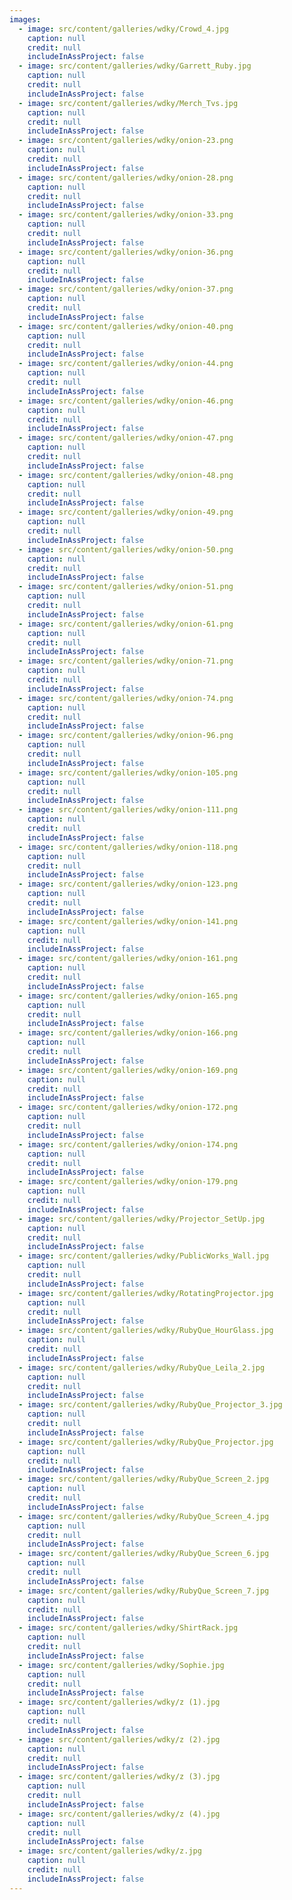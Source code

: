 ```yaml
---
images:
  - image: src/content/galleries/wdky/Crowd_4.jpg
    caption: null
    credit: null
    includeInAssProject: false
  - image: src/content/galleries/wdky/Garrett_Ruby.jpg
    caption: null
    credit: null
    includeInAssProject: false
  - image: src/content/galleries/wdky/Merch_Tvs.jpg
    caption: null
    credit: null
    includeInAssProject: false
  - image: src/content/galleries/wdky/onion-23.png
    caption: null
    credit: null
    includeInAssProject: false
  - image: src/content/galleries/wdky/onion-28.png
    caption: null
    credit: null
    includeInAssProject: false
  - image: src/content/galleries/wdky/onion-33.png
    caption: null
    credit: null
    includeInAssProject: false
  - image: src/content/galleries/wdky/onion-36.png
    caption: null
    credit: null
    includeInAssProject: false
  - image: src/content/galleries/wdky/onion-37.png
    caption: null
    credit: null
    includeInAssProject: false
  - image: src/content/galleries/wdky/onion-40.png
    caption: null
    credit: null
    includeInAssProject: false
  - image: src/content/galleries/wdky/onion-44.png
    caption: null
    credit: null
    includeInAssProject: false
  - image: src/content/galleries/wdky/onion-46.png
    caption: null
    credit: null
    includeInAssProject: false
  - image: src/content/galleries/wdky/onion-47.png
    caption: null
    credit: null
    includeInAssProject: false
  - image: src/content/galleries/wdky/onion-48.png
    caption: null
    credit: null
    includeInAssProject: false
  - image: src/content/galleries/wdky/onion-49.png
    caption: null
    credit: null
    includeInAssProject: false
  - image: src/content/galleries/wdky/onion-50.png
    caption: null
    credit: null
    includeInAssProject: false
  - image: src/content/galleries/wdky/onion-51.png
    caption: null
    credit: null
    includeInAssProject: false
  - image: src/content/galleries/wdky/onion-61.png
    caption: null
    credit: null
    includeInAssProject: false
  - image: src/content/galleries/wdky/onion-71.png
    caption: null
    credit: null
    includeInAssProject: false
  - image: src/content/galleries/wdky/onion-74.png
    caption: null
    credit: null
    includeInAssProject: false
  - image: src/content/galleries/wdky/onion-96.png
    caption: null
    credit: null
    includeInAssProject: false
  - image: src/content/galleries/wdky/onion-105.png
    caption: null
    credit: null
    includeInAssProject: false
  - image: src/content/galleries/wdky/onion-111.png
    caption: null
    credit: null
    includeInAssProject: false
  - image: src/content/galleries/wdky/onion-118.png
    caption: null
    credit: null
    includeInAssProject: false
  - image: src/content/galleries/wdky/onion-123.png
    caption: null
    credit: null
    includeInAssProject: false
  - image: src/content/galleries/wdky/onion-141.png
    caption: null
    credit: null
    includeInAssProject: false
  - image: src/content/galleries/wdky/onion-161.png
    caption: null
    credit: null
    includeInAssProject: false
  - image: src/content/galleries/wdky/onion-165.png
    caption: null
    credit: null
    includeInAssProject: false
  - image: src/content/galleries/wdky/onion-166.png
    caption: null
    credit: null
    includeInAssProject: false
  - image: src/content/galleries/wdky/onion-169.png
    caption: null
    credit: null
    includeInAssProject: false
  - image: src/content/galleries/wdky/onion-172.png
    caption: null
    credit: null
    includeInAssProject: false
  - image: src/content/galleries/wdky/onion-174.png
    caption: null
    credit: null
    includeInAssProject: false
  - image: src/content/galleries/wdky/onion-179.png
    caption: null
    credit: null
    includeInAssProject: false
  - image: src/content/galleries/wdky/Projector_SetUp.jpg
    caption: null
    credit: null
    includeInAssProject: false
  - image: src/content/galleries/wdky/PublicWorks_Wall.jpg
    caption: null
    credit: null
    includeInAssProject: false
  - image: src/content/galleries/wdky/RotatingProjector.jpg
    caption: null
    credit: null
    includeInAssProject: false
  - image: src/content/galleries/wdky/RubyQue_HourGlass.jpg
    caption: null
    credit: null
    includeInAssProject: false
  - image: src/content/galleries/wdky/RubyQue_Leila_2.jpg
    caption: null
    credit: null
    includeInAssProject: false
  - image: src/content/galleries/wdky/RubyQue_Projector_3.jpg
    caption: null
    credit: null
    includeInAssProject: false
  - image: src/content/galleries/wdky/RubyQue_Projector.jpg
    caption: null
    credit: null
    includeInAssProject: false
  - image: src/content/galleries/wdky/RubyQue_Screen_2.jpg
    caption: null
    credit: null
    includeInAssProject: false
  - image: src/content/galleries/wdky/RubyQue_Screen_4.jpg
    caption: null
    credit: null
    includeInAssProject: false
  - image: src/content/galleries/wdky/RubyQue_Screen_6.jpg
    caption: null
    credit: null
    includeInAssProject: false
  - image: src/content/galleries/wdky/RubyQue_Screen_7.jpg
    caption: null
    credit: null
    includeInAssProject: false
  - image: src/content/galleries/wdky/ShirtRack.jpg
    caption: null
    credit: null
    includeInAssProject: false
  - image: src/content/galleries/wdky/Sophie.jpg
    caption: null
    credit: null
    includeInAssProject: false
  - image: src/content/galleries/wdky/z (1).jpg
    caption: null
    credit: null
    includeInAssProject: false
  - image: src/content/galleries/wdky/z (2).jpg
    caption: null
    credit: null
    includeInAssProject: false
  - image: src/content/galleries/wdky/z (3).jpg
    caption: null
    credit: null
    includeInAssProject: false
  - image: src/content/galleries/wdky/z (4).jpg
    caption: null
    credit: null
    includeInAssProject: false
  - image: src/content/galleries/wdky/z.jpg
    caption: null
    credit: null
    includeInAssProject: false
---
```

